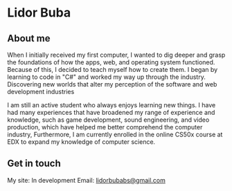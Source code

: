 # Lidor Buba <br/>


## About me


When I initially received my first computer, I wanted to dig deeper and grasp the foundations of how the apps, web, and operating system functioned.
Because of this, I decided to teach myself how to create them.
I began by learning to code in "C#" and worked my way up through the industry.
Discovering new worlds that alter my perception of the software and web development industries

I am still an active student who always enjoys learning new things. I have had many experiences that have broadened my range of experience and knowledge, such as game development, sound engineering, and video production, which have helped me better comprehend the computer industry, Furthermore, I am currently enrolled in the online CS50x course at EDX to expand my knowledge of computer science.


## Get in touch 
My site: In development
Email: lidorbubabs@gmail.com
